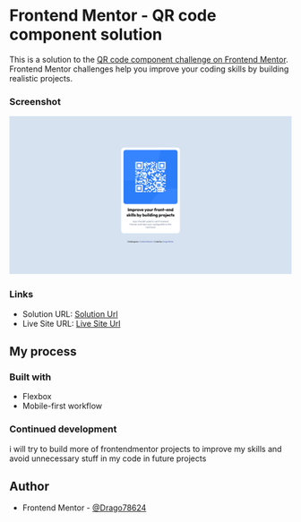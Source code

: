 # Frontend Mentor - QR code component solution

This is a solution to the [QR code component challenge on Frontend Mentor](https://www.frontendmentor.io/challenges/qr-code-component-iux_sIO_H). Frontend Mentor challenges help you improve your coding skills by building realistic projects. 

### Screenshot

![](./screenshot/screenshot.png)


### Links

- Solution URL: [Solution Url](https://github.com/Drago78624/FEM-qr-code-component)
- Live Site URL: [Live Site Url](https://mystifying-carson-008e62.netlify.app/)

## My process

### Built with

- Flexbox
- Mobile-first workflow



### Continued development

i will try to build more of frontendmentor projects to improve my skills and avoid unnecessary stuff in my code in future projects

## Author

- Frontend Mentor - [@Drago78624](https://www.frontendmentor.io/profile/Drago78624)


